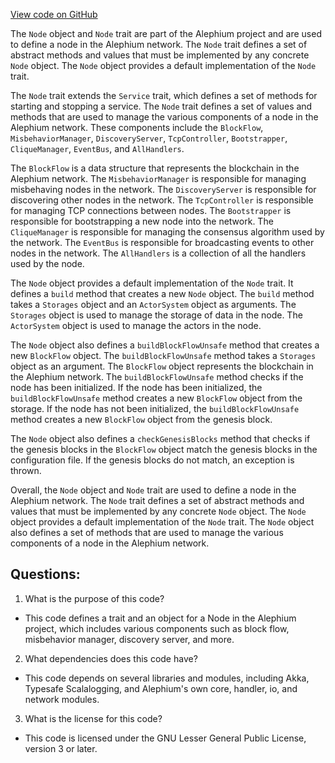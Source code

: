 [View code on GitHub](https://github.com/oxygenium/oxygenium/flow/src/main/scala/org/oxygenium/flow/client/Node.scala)

The `Node` object and `Node` trait are part of the Alephium project and are used to define a node in the Alephium network. The `Node` trait defines a set of abstract methods and values that must be implemented by any concrete `Node` object. The `Node` object provides a default implementation of the `Node` trait.

The `Node` trait extends the `Service` trait, which defines a set of methods for starting and stopping a service. The `Node` trait defines a set of values and methods that are used to manage the various components of a node in the Alephium network. These components include the `BlockFlow`, `MisbehaviorManager`, `DiscoveryServer`, `TcpController`, `Bootstrapper`, `CliqueManager`, `EventBus`, and `AllHandlers`.

The `BlockFlow` is a data structure that represents the blockchain in the Alephium network. The `MisbehaviorManager` is responsible for managing misbehaving nodes in the network. The `DiscoveryServer` is responsible for discovering other nodes in the network. The `TcpController` is responsible for managing TCP connections between nodes. The `Bootstrapper` is responsible for bootstrapping a new node into the network. The `CliqueManager` is responsible for managing the consensus algorithm used by the network. The `EventBus` is responsible for broadcasting events to other nodes in the network. The `AllHandlers` is a collection of all the handlers used by the node.

The `Node` object provides a default implementation of the `Node` trait. It defines a `build` method that creates a new `Node` object. The `build` method takes a `Storages` object and an `ActorSystem` object as arguments. The `Storages` object is used to manage the storage of data in the node. The `ActorSystem` object is used to manage the actors in the node.

The `Node` object also defines a `buildBlockFlowUnsafe` method that creates a new `BlockFlow` object. The `buildBlockFlowUnsafe` method takes a `Storages` object as an argument. The `BlockFlow` object represents the blockchain in the Alephium network. The `buildBlockFlowUnsafe` method checks if the node has been initialized. If the node has been initialized, the `buildBlockFlowUnsafe` method creates a new `BlockFlow` object from the storage. If the node has not been initialized, the `buildBlockFlowUnsafe` method creates a new `BlockFlow` object from the genesis block.

The `Node` object also defines a `checkGenesisBlocks` method that checks if the genesis blocks in the `BlockFlow` object match the genesis blocks in the configuration file. If the genesis blocks do not match, an exception is thrown.

Overall, the `Node` object and `Node` trait are used to define a node in the Alephium network. The `Node` trait defines a set of abstract methods and values that must be implemented by any concrete `Node` object. The `Node` object provides a default implementation of the `Node` trait. The `Node` object also defines a set of methods that are used to manage the various components of a node in the Alephium network.
## Questions: 
 1. What is the purpose of this code?
- This code defines a trait and an object for a Node in the Alephium project, which includes various components such as block flow, misbehavior manager, discovery server, and more.

2. What dependencies does this code have?
- This code depends on several libraries and modules, including Akka, Typesafe Scalalogging, and Alephium's own core, handler, io, and network modules.

3. What is the license for this code?
- This code is licensed under the GNU Lesser General Public License, version 3 or later.